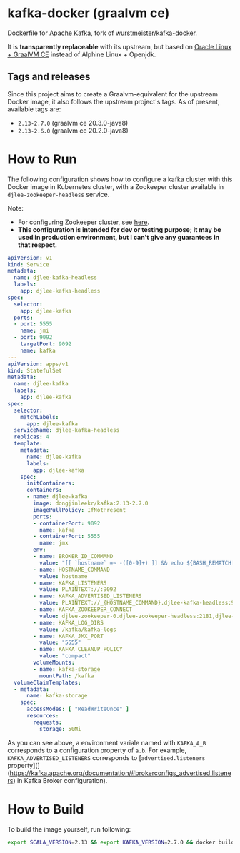kafka-docker (graalvm ce)
============

Dockerfile for [Apache Kafka](http://kafka.apache.org/), fork of [wurstmeister/kafka-docker](https://github.com/wurstmeister/kafka-docker).

It is **transparently replaceable** with its upstream, but based on [Oracle Linux + GraalVM CE](https://hub.docker.com/r/oracle/graalvm-ce) instead of Alphine Linux + Openjdk.

Tags and releases
-----------------

Since this project aims to create a Graalvm-equivalent for the upstream Docker image, it also follows the upstream project's tags. As of present, available tags are:

- `2.13-2.7.0` (graalvm ce 20.3.0-java8)
- `2.13-2.6.0` (graalvm ce 20.2.0-java8)

# How to Run

The following configuration shows how to configure a kafka cluster with this Docker image in Kubernetes cluster, with a Zookeeper cluster available in `djlee-zookeeper-headless` service.

Note:

- For configuring Zookeeper cluster, see [here](https://github.com/helm/charts/tree/master/incubator/zookeeper).
- **This configuration is intended for dev or testing purpose; it may be used in production environment, but I can't give any guarantees in that respect.**

```yaml
apiVersion: v1
kind: Service
metadata:
  name: djlee-kafka-headless
  labels:
    app: djlee-kafka-headless
spec:
  selector:
    app: djlee-kafka
  ports:
  - port: 5555
    name: jmi
  - port: 9092
    targetPort: 9092
    name: kafka
---
apiVersion: apps/v1
kind: StatefulSet
metadata:
  name: djlee-kafka
  labels:
    app: djlee-kafka
spec:
  selector:
    matchLabels:
      app: djlee-kafka
  serviceName: djlee-kafka-headless
  replicas: 4
  template:
    metadata:
      name: djlee-kafka
      labels:
        app: djlee-kafka
    spec:
      initContainers:
      containers:
      - name: djlee-kafka
        image: dongjinleekr/kafka:2.13-2.7.0
        imagePullPolicy: IfNotPresent
        ports:
        - containerPort: 9092
          name: kafka
        - containerPort: 5555
          name: jmx
        env:
        - name: BROKER_ID_COMMAND
          value: "[[ `hostname` =~ -([0-9]+) ]] && echo ${BASH_REMATCH[1]}"
        - name: HOSTNAME_COMMAND
          value: hostname
        - name: KAFKA_LISTENERS
          value: PLAINTEXT://:9092
        - name: KAFKA_ADVERTISED_LISTENERS
          value: PLAINTEXT://_{HOSTNAME_COMMAND}.djlee-kafka-headless:9092
        - name: KAFKA_ZOOKEEPER_CONNECT
          value: djlee-zookeeper-0.djlee-zookeeper-headless:2181,djlee-zookeeper-1.djlee-zookeeper-headless:2181/kafka
        - name: KAFKA_LOG_DIRS
          value: /kafka/kafka-logs
        - name: KAFKA_JMX_PORT
          value: "5555"
        - name: KAFKA_CLEANUP_POLICY
          value: "compact"
        volumeMounts:
        - name: kafka-storage
          mountPath: /kafka
  volumeClaimTemplates:
  - metadata:
      name: kafka-storage
    spec:
      accessModes: [ "ReadWriteOnce" ]
      resources:
        requests:
          storage: 50Mi
```

As you can see above, a environment variale named with `KAFKA_A_B` corresponds to a configuration property of `a.b`. For example, `KAFKA_ADVERTISED_LISTENERS` corresponds to [`advertised.listeners` property](](https://kafka.apache.org/documentation/#brokerconfigs_advertised.listeners) in Kafka Broker configuration).

# How to Build

To build the image yourself, run following:

```sh
export SCALA_VERSION=2.13 && export KAFKA_VERSION=2.7.0 && docker build --build-arg scala_version=${SCALA_VERSION} --build-arg kafka_version=${KAFKA_VERSION} -t dongjinleekr/kafka:${SCALA_VERSION}-${KAFKA_VERSION} .
```

